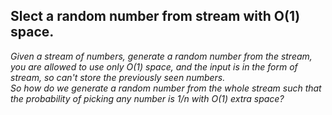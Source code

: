 ## Slect a random number from stream with O(1) space. 

*Given a stream of numbers, generate a random number from the stream, you are allowed to use only O(1) space, 
and the input is in the form of stream, so can't store the previously seen numbers. <br>
So how do we generate a random number from the whole stream such that the probability of picking any number is 1/n with O(1) extra space?*
